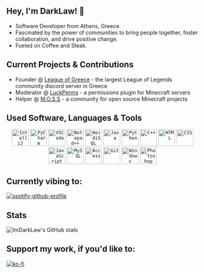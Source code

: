 ## Hey, I'm DarkLaw! 👋
- Software Developer from Athens, Greece.
- Fascinated by the power of communities to bring people together, foster collaboration, and drive positive change.
- Fueled on Coffee and Steak.

## Current Projects & Contributions
- Founder @ [League of Greece](https://discord.gg/league-of-greece-923696773141241938) - the largest League of Legends community discord server in Greece
- Moderator @ [LuckPerms](https://github.com/LuckPerms) - a permissions plugin for Minecraft servers
- Helper @ [M.O.S.S](https://github.com/MinecraftOSS) - a community for open source Minecraft projects

## Used Software, Languages & Tools

<div align="center">
    <code><img alt="IntelliJ" title="IntelliJ" width="44px" src="https://upload.wikimedia.org/wikipedia/commons/thumb/9/9c/IntelliJ_IDEA_Icon.svg/1024px-IntelliJ_IDEA_Icon.svg.png"/></code>
    <code><img alt="PyCharm" title="PyCharm" width="44px" src="https://upload.wikimedia.org/wikipedia/commons/thumb/1/1d/PyCharm_Icon.svg/1024px-PyCharm_Icon.svg.png"/></code>
    <code><img alt="VSCode" title="Visual Studio Code" width="44px" src="https://upload.wikimedia.org/wikipedia/commons/thumb/9/9a/Visual_Studio_Code_1.35_icon.svg/2048px-Visual_Studio_Code_1.35_icon.svg.png"/></code>
    <code><img alt="Notepad++" title="Notepad++" width="44px" src="https://upload.wikimedia.org/wikipedia/commons/f/f5/Notepad_plus_plus.png"/></code>
    <code><img alt="HeidiSQL" title="HeidiSQL" width="44px" src="https://upload.wikimedia.org/wikipedia/commons/thumb/3/32/HeidiSQL_logo_image.png/768px-HeidiSQL_logo_image.png"/></code>
    <code><img alt="Java" title="Java" width="44px" src="https://cdn.jsdelivr.net/gh/devicons/devicon/icons/java/java-original.svg"/></code>
    <code><img alt="Python" title="Python" width="44px" src="https://cdn.jsdelivr.net/gh/devicons/devicon/icons/python/python-original.svg"/></code>
    <code><img alt="C++" title="C++" width="44px" src="https://cdn.jsdelivr.net/gh/devicons/devicon/icons/cplusplus/cplusplus-original.svg"/></code>
    <code><img alt="HTML" title="HTML" width="44px" src="https://cdn.jsdelivr.net/gh/devicons/devicon/icons/html5/html5-original.svg"/></code>
    <code><img alt="CSS" title="CSS" width="44px" src="https://cdn.jsdelivr.net/gh/devicons/devicon/icons/css3/css3-original.svg"/></code>
    <code><img alt="JavaScript" title="JavaScript" width="44px" src="https://cdn.jsdelivr.net/gh/devicons/devicon/icons/javascript/javascript-original.svg"/></code>
    <code><img alt="MySQL" title="MySQL" width="44px" src="https://cdn.simpleicons.org/mysql/#4479A1"/></code>
    <code><img alt="Access" title="Access" width="44px" src="https://upload.wikimedia.org/wikipedia/commons/thumb/f/f1/Microsoft_Office_Access_%282019-present%29.svg/2097px-Microsoft_Office_Access_%282019-present%29.svg.png"/></code>
    <code><img alt="Git" title="Git" width="44px" src="https://cdn.jsdelivr.net/gh/devicons/devicon/icons/git/git-original.svg"/></code>
    <code><img alt="Windows" title="Windows" width="44px" src="https://www.freeiconspng.com/thumbs/windows-icon-png/cute-ball-windows-icon-png-16.png"/></code>
    <code><img alt="Photoshop" title="Photoshop" width="44px" src="https://upload.wikimedia.org/wikipedia/commons/thumb/a/af/Adobe_Photoshop_CC_icon.svg/2101px-Adobe_Photoshop_CC_icon.svg.png"/></code>
</div>

## Currently vibing to:

[![spotify-github-profile](https://spotify-github-profile.vercel.app/api/view?uid=mjcremvtb5larpjuqxdvgp0jt&cover_image=true&theme=novatorem&show_offline=false&background_color=121212&interchange=true&bar_color_cover=false)](https://spotify-github-profile.vercel.app/api/view?uid=mjcremvtb5larpjuqxdvgp0jt&redirect=true)

## Stats

![ImDarkLaw's GitHub stats](https://github-readme-stats.vercel.app/api?username=imdarklaw&show_icons=true&theme=gruvbox) 

## Support my work, if you'd like to:

[![ko-fi](https://ko-fi.com/img/githubbutton_sm.svg)](https://ko-fi.com/V7V1GVSTH)
